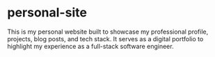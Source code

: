 # personal-site
This is my personal website built to showcase my professional profile, projects, blog posts, and tech stack. It serves as a digital portfolio to highlight my experience as a full-stack software engineer.
